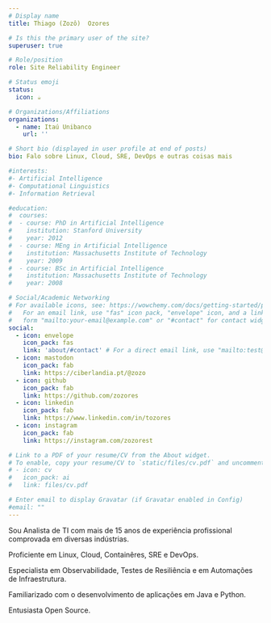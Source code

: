 ```yaml
---
# Display name
title: Thiago (Zozô)  Ozores

# Is this the primary user of the site?
superuser: true

# Role/position
role: Site Reliability Engineer

# Status emoji
status:
  icon: ☕️

# Organizations/Affiliations
organizations:
  - name: Itaú Unibanco
    url: ''

# Short bio (displayed in user profile at end of posts)
bio: Falo sobre Linux, Cloud, SRE, DevOps e outras coisas mais

#interests:
#- Artificial Intelligence
#- Computational Linguistics
#- Information Retrieval

#education:
#  courses:
#  - course: PhD in Artificial Intelligence
#    institution: Stanford University
#    year: 2012
#  - course: MEng in Artificial Intelligence
#    institution: Massachusetts Institute of Technology
#    year: 2009
#  - course: BSc in Artificial Intelligence
#    institution: Massachusetts Institute of Technology
#    year: 2008

# Social/Academic Networking
# For available icons, see: https://wowchemy.com/docs/getting-started/page-builder/#icons
#   For an email link, use "fas" icon pack, "envelope" icon, and a link in the
#   form "mailto:your-email@example.com" or "#contact" for contact widget.
social:
  - icon: envelope
    icon_pack: fas
    link: 'about/#contact' # For a direct email link, use "mailto:test@example.org".
  - icon: mastodon
    icon_pack: fab
    link: https://ciberlandia.pt/@zozo
  - icon: github
    icon_pack: fab
    link: https://github.com/zozores
  - icon: linkedin
    icon_pack: fab
    link: https://www.linkedin.com/in/tozores
  - icon: instagram
    icon_pack: fab
    link: https://instagram.com/zozorest

# Link to a PDF of your resume/CV from the About widget.
# To enable, copy your resume/CV to `static/files/cv.pdf` and uncomment the lines below.
# - icon: cv
#   icon_pack: ai
#   link: files/cv.pdf

# Enter email to display Gravatar (if Gravatar enabled in Config)
#email: ""
---
```


Sou Analista de TI com mais de 15 anos de experiência profissional comprovada em diversas indústrias.

Proficiente em Linux, Cloud, Containêres, SRE e DevOps.

Especialista em Observabilidade, Testes de Resiliência e em Automações de Infraestrutura.

Familiarizado com o desenvolvimento de aplicações em Java e Python.

Entusiasta Open Source.
